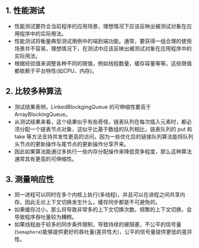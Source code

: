 ## 1. 性能测试

* 性能测试要符合当前程序的应用场景，理想情况下应该反映出被测试对象在应用程序中的实际用法。
* 性能测试将衡量典型测试用例中的端到端功能。通常，要获得一组合理的使用场景并不容易，理想情况下，在测试中应该反映出被测试对象在应用程序中的实际用法。
* 根据经验值来调整各种不同的限值，例如线程数量，缓存容量等等，这些限值都依赖于平台特性(如CPU、内存)。



## 2. 比较多种算法

* 测试结果表明，LinkedBlockgingQueue 的可伸缩性要高于 ArrayBlockingQueue。
* 从测试结果来看，这个结果似乎有些奇怪，链表队列在每次插入元素时，都必须分配一个链表节点对象，这似乎比基于数组的队列相比，链表队列的 put 和 take 等方法支持并发性更高的访问，因为一些优化后的链接队列算法能将队列头节点的更新操作与尾节点的更新操作分享开来。
* 因此如果算法能通过多执行一些内存分配操作来降低竞争程度，那么这种算法通常具有更高的可伸缩性。



## 3. 测量响应性

* 同一进程可以同时在多个内核上执行(多线程)，并且可以在进程之间共享内存。因此无论上下文切换发生什么，缓存同步都是不可避免的。
* 如果缓存过小，那么将导致非常多的上下文切换次数。频繁的上下文切换，会导致程序吞吐量较为糟糕。
* 如果线程由于较多的同步条件限制，导致持续的被阻塞，不公平的信号量(`Semaphore`)能够提供更好的吞吐量(差异性大)，公平的信号量提供更低的差异性。

